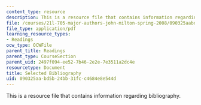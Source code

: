 ```yaml
---
content_type: resource
description: This is a resource file that contains information regarding bibliography.
file: /courses/21l-705-major-authors-john-milton-spring-2008/090325aabd5b24bb31fcc4684e8e544d_MIT21L_705S08_bibliogr.pdf
file_type: application/pdf
learning_resource_types:
- Readings
ocw_type: OCWFile
parent_title: Readings
parent_type: CourseSection
parent_uid: 2497f094-ee52-7b46-2e2e-7e3511a2dc4e
resourcetype: Document
title: Selected Bibliography
uid: 090325aa-bd5b-24bb-31fc-c4684e8e544d
---
```

This is a resource file that contains information regarding bibliography.

